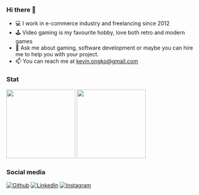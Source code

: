 ### Hi there 👋

- 💻 I work in e-commerce industry and freelancing since 2012
- 🕹️ Video gaming is my favourite hobby, love both retro and modern games
- 💬 Ask me about gaming, software development or maybe you can hire me to help you with your project.
- 📫 You can reach me at kevin.ongko@gmail.com

### Stat
<p>
  <img height="180em" src="https://github-readme-stats-eight-theta.vercel.app/api?username=kevinongko&show_icons=true&theme=onedark&include_all_commits=true&count_private=true"/>
  <img height="180em" src="https://github-readme-stats-eight-theta.vercel.app/api/top-langs/?username=kevinongko&theme=onedark&layout=compact&langs_count=8"/>
</p>

### Social media
<p>
  <a href="https://github.com/kevinongko" target="_blank"><img alt="Github" src="https://img.shields.io/badge/GitHub-%2312100E.svg?&style=for-the-badge&logo=Github&logoColor=white" /></a> 
  <a href="https://www.linkedin.com/in/kevinongko" target="_blank"><img alt="LinkedIn" src="https://img.shields.io/badge/linkedin-%230077B5.svg?&style=for-the-badge&logo=linkedin&logoColor=white" /></a> 
  <a href="https://www.instagram.com/kevinongko" target="_blank"><img alt="Instagram" src="https://img.shields.io/badge/instagram-%23E4405F.svg?&style=for-the-badge&logo=instagram&logoColor=white" /></a>
</p>
